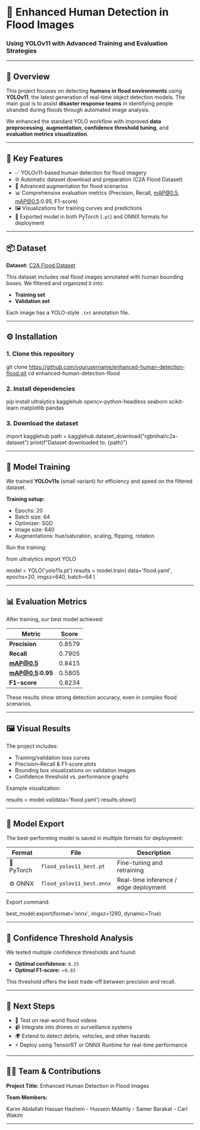 # 🌊 Enhanced Human Detection in Flood Images

### Using YOLOv11 with Advanced Training and Evaluation Strategies

---

## 📖 Overview

This project focuses on detecting **humans in flood environments** using **YOLOv11**, the latest generation of real-time object detection models.
The main goal is to assist **disaster response teams** in identifying people stranded during floods through automated image analysis.

We enhanced the standard YOLO workflow with improved **data preprocessing**, **augmentation**, **confidence threshold tuning**, and **evaluation metrics visualization**.

---

## 🚀 Key Features

* ✅ YOLOv11-based human detection for flood imagery
* 🌐 Automatic dataset download and preparation (C2A Flood Dataset)
* 🧠 Advanced augmentation for flood scenarios
* 📊 Comprehensive evaluation metrics (Precision, Recall, mAP@0.5, mAP@0.5:0.95, F1-score)
* 🖼️ Visualizations for training curves and predictions
* 💾 Exported model in both PyTorch (`.pt`) and ONNX formats for deployment

---

## 📦 Dataset

**Dataset:** [C2A Flood Dataset](https://www.kaggle.com/datasets/rgbnihal/c2a-dataset)

This dataset includes real flood images annotated with human bounding boxes.
We filtered and organized it into:

* **Training set**
* **Validation set**

Each image has a YOLO-style `.txt` annotation file.

---

## ⚙️ Installation

### 1. Clone this repository


git clone https://github.com/yourusername/enhanced-human-detection-flood.git
cd enhanced-human-detection-flood


### 2. Install dependencies

pip install ultralytics kagglehub opencv-python-headless seaborn scikit-learn matplotlib pandas

### 3. Download the dataset

import kagglehub
path = kagglehub.dataset_download("rgbnihal/c2a-dataset")
print(f"Dataset downloaded to: {path}")

---

## 🧠 Model Training

We trained **YOLOv11s** (small variant) for efficiency and speed on the filtered dataset.

**Training setup:**

* Epochs: 20
* Batch size: 64
* Optimizer: SGD
* Image size: 640
* Augmentations: hue/saturation, scaling, flipping, rotation

Run the training:

from ultralytics import YOLO

model = YOLO('yolo11s.pt')
results = model.train(
    data='flood.yaml',
    epochs=20,
    imgsz=640,
    batch=64
)


---

## 📊 Evaluation Metrics

After training, our best model achieved:

| Metric           | Score  |
| ---------------- | ------ |
| **Precision**    | 0.8579 |
| **Recall**       | 0.7905 |
| **mAP@0.5**      | 0.8415 |
| **mAP@0.5:0.95** | 0.5805 |
| **F1-score**     | 0.8234 |

These results show strong detection accuracy, even in complex flood scenarios.

---

## 🖼️ Visual Results

The project includes:

* Training/validation loss curves
* Precision–Recall & F1-score plots
* Bounding box visualizations on validation images
* Confidence threshold vs. performance graphs

Example visualization:

results = model.val(data='flood.yaml')
results.show()


---

## 💾 Model Export

The best-performing model is saved in multiple formats for deployment:

| Format     | File                      | Description                           |
| ---------- | ------------------------- | ------------------------------------- |
| 🧠 PyTorch | `flood_yolov11_best.pt`   | Fine-tuning and retraining            |
| ⚙️ ONNX    | `flood_yolov11_best.onnx` | Real-time inference / edge deployment |

Export command:


best_model.export(format='onnx', imgsz=1280, dynamic=True)


---

## 🔬 Confidence Threshold Analysis

We tested multiple confidence thresholds and found:

* **Optimal confidence:** `0.25`
* **Optimal F1-score:** ~`0.83`

This threshold offers the best trade-off between precision and recall.

---

## 🧭 Next Steps

* 🧪 Test on real-world flood videos
* 📹 Integrate into drones or surveillance systems
* 🌍 Extend to detect debris, vehicles, and other hazards
* ⚡ Deploy using TensorRT or ONNX Runtime for real-time performance

---

## 👩‍💻 Team & Contributions

**Project Title:** Enhanced Human Detection in Flood Images

**Team Members:**

Karim Abdallah
Hassan Hashem - Hussein Mdaihly - Samer Barakat - Carl Wakim

---
